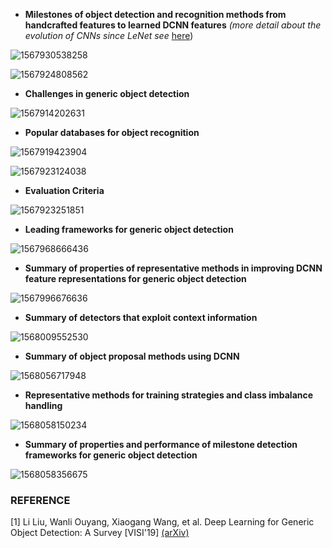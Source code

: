 - **Milestones of object detection and recognition methods from handcrafted features to  learned DCNN features** *(more detail about the evolution of CNNs since LeNet see* [here](https://github.com/mikelu-shanghai/TypicalCNN-ModelEvolution))

![1567930538258](https://github.com/mikelu-shanghai/ObjectDetection-SummaryNotes/blob/master/images/Milestones%20of%20object%20detection%20and%20recognition.png)

![1567924808562](https://github.com/mikelu-shanghai/ObjectDetection-SummaryNotes/blob/master/images/Milestones%20in%20generic%20object%20detection.png)



-  **Challenges in generic object detection**

![1567914202631](https://github.com/mikelu-shanghai/ObjectDetection-SummaryNotes/blob/master/images/challenges%20in%20generic%20object%20detection.png)



- **Popular databases for object recognition**

![1567919423904](https://github.com/mikelu-shanghai/ObjectDetection-SummaryNotes/blob/master/images/Popular%20databases%20for%20object%20recognition.png)

![1567923124038](https://github.com/mikelu-shanghai/ObjectDetection-SummaryNotes/blob/master/images/Statistics%20of%20commonly%20used%20object%20detection%20dataset.png)



- **Evaluation Criteria**

![1567923251851](https://github.com/mikelu-shanghai/ObjectDetection-SummaryNotes/blob/master/images/Summary%20of%20commonly%20used%20metrics%20for%20evaluating%20object%20detectors.png)

- **Leading frameworks for generic object detection**

![1567968666436](https://github.com/mikelu-shanghai/ObjectDetection-SummaryNotes/blob/master/images/High%20level%20diagrams%20of%20the%20leading%20frameworks%20for%20generic%20object%20detection-1.png)

- **Summary of properties of representative methods in improving DCNN feature representations for generic object detection**

![1567996676636](https://github.com/mikelu-shanghai/ObjectDetection-SummaryNotes/blob/master/images/Summary%20of%20properties%20of%20representative%20methods%20in%20improving%20DCNN%20feature%20representations%20for%20generic%20object%20detection.png)

- **Summary of detectors that exploit context information**

![1568009552530](https://github.com/mikelu-shanghai/ObjectDetection-SummaryNotes/blob/master/images/Summary%20of%20detectors%20that%20exploit%20context%20information.png)

- **Summary  of  object  proposal  methods  using  DCNN**

![1568056717948](https://github.com/mikelu-shanghai/ObjectDetection-SummaryNotes/blob/master/images/Summary%20%20of%20%20object%20%20proposal%20%20methods%20%20using%20%20DCNN.png)

- **Representative methods for training strategies and class imbalance handling**

![1568058150234](https://github.com/mikelu-shanghai/ObjectDetection-SummaryNotes/blob/master/images/Representative%20methods%20for%20training%20strategies%20and%20class%20imbalance%20handling.png)

- **Summary of properties and performance of milestone detection frameworks for generic object detection**

![1568058356675](https://github.com/mikelu-shanghai/ObjectDetection-SummaryNotes/blob/master/images/Summary%20of%20properties%20and%20performance%20of%20milestone%20detection%20frameworks%20for%20generic%20object%20detection.png)



###  REFERENCE

[1] Li Liu, Wanli Ouyang, Xiaogang Wang, et al. Deep Learning for Generic Object Detection: A Survey [VISI'19]  [(arXiv)](https://arxiv.org/abs/1809.02165)

